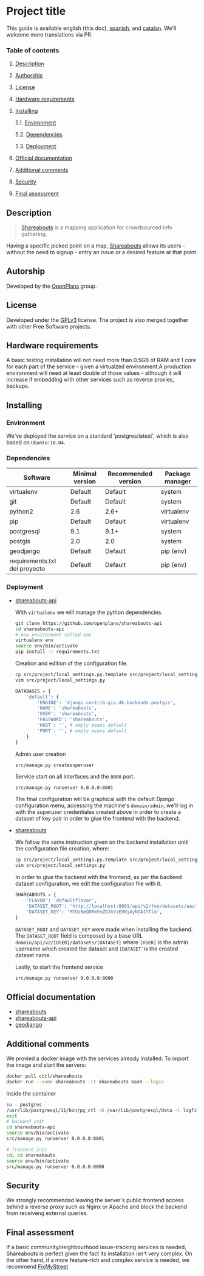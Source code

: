 # Project title

This guide is available english (this doc), [spanish](README.md), and [catalan](README_cat.md). We'll welcome more translations via PR.

### Table of contents
1. [ Description ](#desc)
2. [ Authorship ](#authorship)
3. [ License ](#license)
4. [ Hardware requirements ](#reqs)
5. [ Installing ](#install)

	5.1. [ Environment ](#env) 
	
	5.2. [ Dependencies ](#deps)
	
	5.3. [ Deployment ](#deploy)


	
6. [ Official documentation ](#docs)
7. [ Additional comments ](#comms)
8. [ Security ](#sec)
9. [ Final assessment ](#val)

<a name="desc"></a>
## Description

> [Shareabouts](https://github.com/openplans/shareabouts#shareabouts-) is a mapping application for crowdsourced info gathering.


Having a specific picked point on a map, [Shareabouts](https://github.com/openplans/shareabouts#shareabouts-) 
allows its users - without the need to signup - entry an issue or a desired feature at that point.

<a name="authorship"></a>
## Autorship

Developed by the [OpenPlans](https://openplans.org) group.

<a name="license"></a>
## License

Developed under the [GPLv3](https://github.com/openplans/shareabouts/blob/master/LICENSE.txt) license. 
The project is also merged together with other Free Software projects.

<a name="reqs"></a>
## Hardware requirements

A basic testing installation will not need more than 0.5GB of RAM and 1 core for each
part of the service - given a virtualzed environment.A production environment will need
at least double of those values - although it will increase if embedding with other services
such as reverse proxies, backups. 

<a name="install"></a>
## Installing



<a name="env"></a>
### Environment

We've deployed the service on a standard 'postgres:latest', which is also based on 
`Ubuntu:18.04`.



<a name="deps"></a>
### Dependencies

|Software|Minimal version| Recommended version| Package manager|
|-----|-----|----|----|
|virtualenv|Default|Default| system|
|git | Default|Default| system|
|python2|2.6| 2.6+ | virtualenv|
|pip|Default| Default| virtualenv|
|postgresql| 9.1| 9.1+|system|
|postgis| 2.0| 2.0|system|
|geodjango| Default| Default| pip (env)|
|requirements.txt del proyecto| Default| Default | pip (env)|

<a name="deploy"></a>
### Deployment
- [shareabouts-api](https://github.com/openplans/shareabouts-api/blob/master/doc/README.md)
    
    With `virtualenv` we will manage the python dependencies.
    
    
    ```bash
    git clone https://github.com/openplans/shareabouts-api
    cd shareabouts-api
    # new environment called env 
    virtualenv env
    source env/bin/activate
    pip install -r requirements.txt
    ```
    Creation and edition of the configuration file. 
    
    ```bash
    cp src/project/local_settings.py.template src/project/local_settings.py
    vim src/project/local_settings.py
    ```
    ```python
    DATABASES = {
        'default': {
            'ENGINE': 'django.contrib.gis.db.backends.postgis',
            'NAME': 'shareabouts',
            'USER': 'shareabouts',
            'PASSWORD': 'shareabouts',
            'HOST': '', # empty means default 
            'PORT': '', # empty means default 
        }
    }
    
    ```
    Admin user creation
    ```bash
    src/manage.py createsuperuser
    ```
    Service start on all interfaces and the `8000` port.
    ```
    src/manage.py runserver 0.0.0.0:8001
    ```
    The final configuration will be graphical with the default _Django_ configuration
    menu, accessing the machine's `domain/admin`, we'll log in with the superuser credentiales
    created above in order to create a dataset of key pair in order to glue the frontend with the backend.

- [shareabouts](https://github.com/openplans/shareabouts/blob/master/doc/README.md)
   
    We follow the same instruction given on the backend installation until the configuration
    file creation, where:
     
    ```bash
    cp src/project/local_settings.py.template src/project/local_settings.py
    vim src/project/local_settings.py
    ```
    
    In order to glue the backend with the frontend, as per the backend dataset configuration,
    we edit the configuration file with it.
    ```python
    SHAREABOUTS = {
        'FLAVOR': 'defaultflavor',
        'DATASET_ROOT': 'http://localhost:8001/api/v2/foo/datasets/aaa',
        'DATASET_KEY': 'MTUzNmQ0MmVmZDJhYzE0NjAyNDA1YTlm',
    }
    ```
    `DATASET_ROOT` and `DATASET_KEY` were made when installing the backend. The `DATASET_ROOT`
    field is composed by a base URL `domain/api/v2/[USER]/datasets/[DATASET]` where
    `[USER]` is the admin username which created the dataset and `[DATASET¯`is the created dataset name.
    
    Lastly, to start the frontend service
    ```bash
    src/manage.py runserver 0.0.0.0:8000
    ```
<a name="docs"></a>
## Official documentation
- [shareabouts]([https://github.com/openplans/shareabouts/blob/master/doc/README.m)
- [shareabouts-api](https://github.com/openplans/shareabouts-api/blob/master/doc/README.md)
- [geodjango](https://docs.djangoproject.com/en/dev/ref/contrib/gis/install/#django)

<a name="comms"></a>
## Additional comments
We provied a docker image with the services already installed. To import the image and
start the servers:

```bash
docker pull cttl/shareabouts
docker run --name shareabouts -it shareabouts bash --login
```
Inside the container 
```bash
su - postgres
/usr/lib/postgresql/11/bin/pg_ctl -D /var/lib/postgresql/data -l logfile start
exit
# backend init 
cd shareabouts-api
source env/bin/activate
src/manage.py runserver 0.0.0.0:8001

# frontend init 
cd; cd shareabouts
source env/bin/activate
src/manage.py runserver 0.0.0.0:8000
```


<a name="sec"></a>
## Security

We strongly recommendad leaving the server's public frontend access behind a reverse proxy such as
Nginx or Apache and block the backend from receiveng external queries.

<a name="val"></a>
## Final assessment

If a basic community/neighbourhood issue-tracking services is needed, Shareabouts is perfect given the fact
its installation isn't very complex. On the other hand, if a more feature-rich and complex service is needed,
we recommend  [FixMyStreet](https://github.com/cttlrepository/cat_participación/fms)